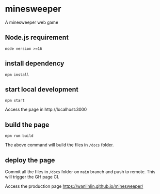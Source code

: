 # minesweeper
A minesweeper web game

## Node.js requirement
```
node version >=16
```

## install dependency
```
npm install
```

## start local development
```
npm start
```

Access the page in http://localhost:3000

## build the page
```
npm run build
```

The above command will build the files in `/docs` folder.

## deploy the page
 Commit all the files in `/docs` folder on `main` branch and push to remote. This will trigger the GH page CI.

Access the production page https://wanlinlin.github.io/minesweeper/
